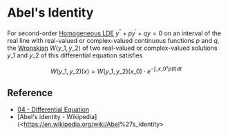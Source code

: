 # Abel's Identity

For second-order [Homogeneous LDE](Homogeneous%20Linear%20Differential%20Equation.md) $y^{\prime\prime}+p y^{\prime}+q y = 0$ on an interval of the real line with real-valued or complex-valued continuous functions $p$ and $q$, the [Wronskian](Wronskian.md) $W(y\_{1},y\_{2})$ of two real-valued or complex-valued solutions $y\_{1}$ and $y\_{2}$ of this differential equation satisfies

$$
W\left(y\_{1},y\_{2}\right)\left(x\right)=W\left(y\_{1},y\_{2}\right)\left(x\_{0}\right)\cdot e^{-\int\_{x\_{0}}^{x}p(t)dt}
$$

## Reference

* [04 - Differential Equation](../../../../00%20-%20Summary/SCMA104%20-%20System%20of%20Ordinary%20Differential%20Equations%20and%20Applications%20in%20Medical%20Science/04%20-%20Differential%20Equation.md)
* \[Abel's identity - Wikipedia\](\<<https://en.wikipedia.org/wiki/Abel>%27s_identity>
